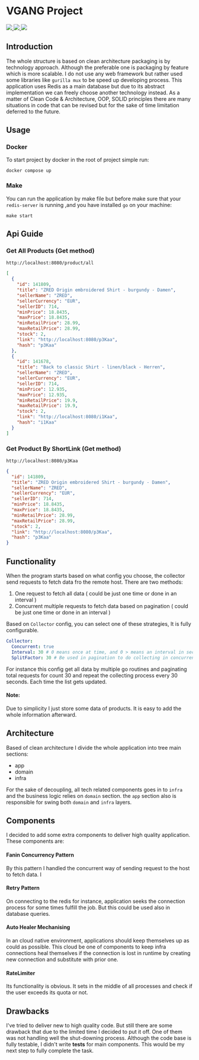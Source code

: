 # VGANG Project

<p>
    <a href="https://redis.io/" target="_blank">
        <img src="https://img.shields.io/badge/Go-00ADD8?style=for-the-badge&logo=go&logoColor=white">
    </a>
    <a href="https://redis.io/" target="_blank">
        <img src="https://img.shields.io/badge/redis-%23DD0031.svg?style=for-the-badge&logo=redis&logoColor=white">
    </a>
    <a href="https://docker.com/" target="_blank">
        <img src="https://img.shields.io/badge/docker-%230db7ed.svg?style=for-the-badge&logo=docker&logoColor=white">
    </a>
</p>

## Introduction

The whole structure is based on clean architecture packaging is by technology approach. Although the preferable one is
packaging by
feature which is more scalable.
I do not use any web framework but rather used some libraries like `gurilla mux` to be speed up developing process. This
application uses Redis as a main database but due to its abstract implementation we can freely choose another technology
instead.
As a matter of Clean Code & Architecture, OOP, SOLID principles there are many situations in code that can be revised
but for the sake of time limitation deferred to the future.

## Usage

### Docker

To start project by docker in the root of project simple run:

```
docker compose up
```

### Make

You can run the application by make file but before make sure that your `redis-server` is running
,and you have installed `go` on your machine:

```
make start
```

## Api Guide

### Get All Products (Get method)

```
http://localhost:8080/product/all
```

```json
[
  {
    "id": 141809,
    "title": "ZRED Origin embroidered Shirt - burgundy - Damen",
    "sellerName": "ZRED",
    "sellerCurrency": "EUR",
    "sellerID": 714,
    "minPrice": 18.8435,
    "maxPrice": 18.8435,
    "minRetailPrice": 28.99,
    "maxRetailPrice": 28.99,
    "stock": 2,
    "link": "http://localhost:8080/p3Kaa",
    "hash": "p3Kaa"
  },
  {
    "id": 141678,
    "title": "Back to classic Shirt - linen/black - Herren",
    "sellerName": "ZRED",
    "sellerCurrency": "EUR",
    "sellerID": 714,
    "minPrice": 12.935,
    "maxPrice": 12.935,
    "minRetailPrice": 19.9,
    "maxRetailPrice": 19.9,
    "stock": 2,
    "link": "http://localhost:8080/i1Kaa",
    "hash": "i1Kaa"
  }
]
```

### Get Product By ShortLink (Get method)

```
http://localhost:8080/p3Kaa
```

```json
{
  "id": 141809,
  "title": "ZRED Origin embroidered Shirt - burgundy - Damen",
  "sellerName": "ZRED",
  "sellerCurrency": "EUR",
  "sellerID": 714,
  "minPrice": 18.8435,
  "maxPrice": 18.8435,
  "minRetailPrice": 28.99,
  "maxRetailPrice": 28.99,
  "stock": 2,
  "link": "http://localhost:8080/p3Kaa",
  "hash": "p3Kaa"
}
```

## Functionality

When the program starts based on what config you choose, the collector send requests to fetch data fro the remote host.
There are two methods:

1. One request to fetch all data ( could be just one time or done in an interval )
2. Concurrent multiple requests to fetch data based on pagination ( could be just one time or done in an interval )

Based on `Collector` config, you can select one of these strategies, It is fully configurable.

```yaml
Collector:
  Concurrent: true
  Interval: 30 # 0 means once at time, and 0 > means an interval in second
  SplitFactor: 30 # Be used in pagination to do collecting in concurrent
```

For instance this config get all data by multiple go routines and paginating total requests for count 30 and repeat the
collecting process every 30 seconds. Each time the list gets updated.

#### Note:

Due to simplicity I just store some data of products. It is easy to add the whole information afterward.

## Architecture

Based of clean architecture I divide the whole application into tree main sections:

* app
* domain
* infra

For the sake of decoupling, all tech related components goes in to `infra` and the business logic relies on `domain`
section. the `app` section also is responsible for swing both `domain` and `infra` layers.

## Components

I decided to add some extra components to deliver high quality application. These components are:

#### Fanin Concurrency Pattern

By this pattern I handled the concurrent way of sending request to the host to fetch data. I

#### Retry Pattern

On connecting to the redis for instance, application seeks the connection process for some times fulfill the job. But
this could be used also in database queries.

#### Auto Healer Mechanising

In an cloud native environment, applications should keep themselves up as could as possible. This cloud be one of
components to keep infra connections heal themselves if the connection is lost in runtime by creating new connection and
substitute with prior one.

#### RateLimiter

Its functionality is obvious. It sets in the middle of all processes and check if the user exceeds its quota or not.

## Drawbacks

I've tried to deliver new to high quality code. But still there are some drawback that due to the limited time I decided
to put it off. One of them was not handling well the shut-downing process.
Although the code base is fully testable, I didn't write **tests** for main components. This would be my next step to
fully
complete the task.